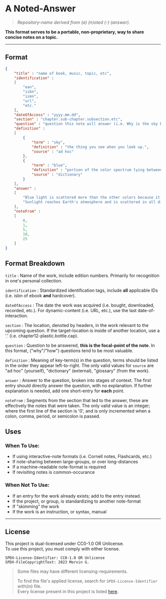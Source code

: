 <!--
  SPDX-License-Identifer: CC0-1.0 OR Unlicense
  SPDX-FileCopyrightText: 2023 Mervin G.

  SPDX-FileType: DOCUMENTATION
  SPDX-FileType: TEXT

  SPDX-FileComment: Overview of project details.
-->

# A Noted-Answer

> *Repository-name derived from (a) (n)oted (-) (answer).*

**This format serves to be a portable, non-proprietary, way to share concise notes
on a topic.**

___

## Format

```json
{
	"title" : "name of book, music, topic, etc",
	"identification" :
	[
		"ean",
		"isbn",
		"ismn",
		"url",
		"etc."
	],
	"dateOfAccess" : "yyyy.mm.dd",
	"section" : "chapter.sub-chapter.subsection.etc",
	"question" : "question this note will answer (i.e. Why is the sky blue?)",
	"definition" :
	[
		{
			"term" : "sky",
			"definition" : "the thing you see when you look up.",
			"source" : "ad hoc"
		},
		{
			"term" : "blue",
			"definition" : "portion of the color spectrum lying between green and violet.",
			"source" : "dictionary"
		}
	],
	"answer" :
	[
		"Blue light is scattered more than the other colors because it travels as shorter, smaller waves.",
		"Sunlight reaches Earth's atmosphere and is scattered in all directions by all the gases and particles in the air."
	],
	"noteFrom" :
	[
		0,
		1,
		5,
		10,
		25
	]
}
```

## Format Breakdown

`title` : Name of the work, include edition numbers. Primarily for recognition
in one's personal collection.

`identification` : Standardized identification tags, include **all** applicable IDs (i.e. isbn of ebook **and** hardcover).

`dateOfAccess` : The date the work was acquired (i.e. bought, downloaded, recorded, etc.). For dynamic-content (i.e. URL, etc.), use the last date-of-interaction.

`section` : The location, denoted by headers, in the work relevant to the upcoming question. If the target-location is inside of another location, use a '.' (i.e. chapter12-plastic.bottle.cap).

`question` : Question to be answered, **this is the focal-point of the note**. In this format, ("why"/"how") questions tend to be most valuable.

`definition` : Meaning of key-term(s) in the question, terms should be listed in the order they appear left-to-right. The only valid values for `source` are "ad hoc" (yourself), "dictionary" (external), "glossary" (from the work).

`answer` : Answer to the question, broken into stages of context. The first entry should directly answer the question, with no explanation. If further explanation is needed, add one short-entry for **each** point.

`noteFrom` : Segments from the section that led to the answer, these are effectively the notes that were taken. The only valid value is an integer; where the first line of the section is '0', and is only incremented when a colon, comma, period, or semicolon is passed.

## Uses

### When To Use:

+ If using interactive-note formats (i.e. Cornell notes, Flashcards, etc.)
+ If note-sharing between large-groups, or over long-distances
+ If a machine-readable note-format is required
+ If revisiting notes is common-occurance

### When Not To Use:

+ If an entry for the work already exists; add to the entry instead.
+ If the project, or group, is standardizing to another note-format
+ If "skimming" the work
+ If the work is an instruction, or syntax, manual

___

## License

This project is dual-licensed under CC0-1.0 OR Unlicense.
<br>
To use this project, you must comply with either license.

```
SPDX-License-Identifier: CC0-1.0 OR Unlicense
SPDX-FileCopyrightText: 2023 Mervin G.
```

> Some files may have different licensing-requirements.
>
> To find the file's applied license,
> search for `SPDX-License-Identifier` with(in) file.
> <br>
> Every license present in this project is listed [here](LICENSES).
